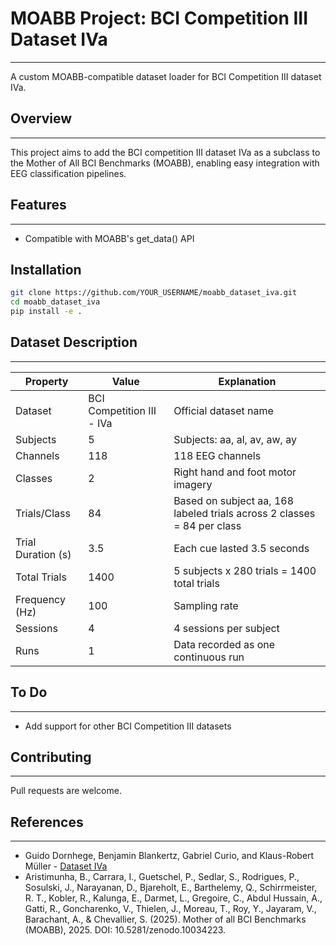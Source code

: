 # MOABB Project: BCI Competition III Dataset IVa
___
A custom MOABB-compatible dataset loader for BCI Competition III dataset IVa.

## Overview 
___
This project aims to add the BCI competition III dataset IVa as a subclass
to the Mother of All BCI Benchmarks (MOABB), enabling easy integration
with EEG classification pipelines. 

## Features
___
- Compatible with MOABB's get_data() API

## Installation
```bash
git clone https://github.com/YOUR_USERNAME/moabb_dataset_iva.git
cd moabb_dataset_iva
pip install -e .
```

## Dataset Description
___
| Property           | Value                     | Explanation                                                             |
|--------------------|---------------------------|-------------------------------------------------------------------------|
| Dataset            | BCI Competition III - IVa | Official dataset name                                                   |
| Subjects           | 5                         | Subjects: aa, al, av, aw, ay                                            |
| Channels           | 118                       | 118 EEG channels                                                        |
| Classes            | 2                         | Right hand and foot motor imagery                                       |
| Trials/Class       | 84                        | Based on subject aa, 168 labeled trials across 2 classes = 84 per class |
| Trial Duration (s) | 3.5                       | Each cue lasted 3.5 seconds                                             |
| Total Trials       | 1400                      | 5 subjects x 280 trials = 1400 total trials                             |
| Frequency (Hz)     | 100                       | Sampling rate                                                           |
| Sessions           | 4                         | 4 sessions per subject                                                  |
| Runs               | 1                         | Data recorded as one continuous run                                     |

## To Do
___
- Add support for other BCI Competition III datasets

## Contributing
___
Pull requests are welcome.

## References
___
- Guido Dornhege, Benjamin Blankertz, Gabriel Curio, and Klaus-Robert Müller - [Dataset IVa](https://www.bbci.de/competition/iii/desc_IVa.html)
- Aristimunha, B., Carrara, I., Guetschel, P., Sedlar, S., Rodrigues, P., Sosulski, J., Narayanan, D., Bjareholt, E., Barthelemy, Q., Schirrmeister, R. T., Kobler, R., Kalunga, E., Darmet, L., Gregoire, C., Abdul Hussain, A., Gatti, R., Goncharenko, V., Thielen, J., Moreau, T., Roy, Y., Jayaram, V., Barachant, A., & Chevallier, S. (2025).
Mother of all BCI Benchmarks (MOABB), 2025. DOI: 10.5281/zenodo.10034223.

